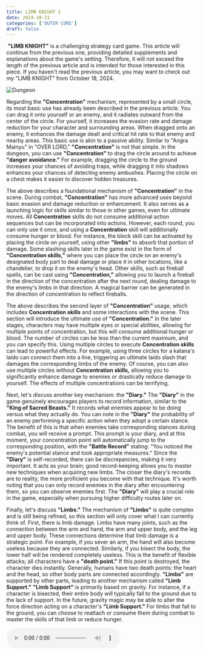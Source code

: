 ```yaml
---
title: LIMB KNIGHT 2
date: 2024-10-21
categories: ['OUTER CORE']
draft: false
---
```


​	**"LIMB KNIGHT"** is a challenging strategy card game. This article will continue from the previous one, providing detailed supplements and explanations about the game's setting. Therefore, it will not exceed the length of the previous article and is intended for those interested in this piece. If you haven't read the previous article, you may want to check out my "LIMB KNIGHT" from October 18, 2024.

<img src="/images/LIMB KIGHT 2 - Dungeon.png" alt="Dungeon" class="img-responsive">

Regarding the **"Concentration"** mechanism, represented by a small circle, its most basic use has already been described in the previous article. You can drag it onto yourself or an enemy, and it radiates outward from the center of the circle. For yourself, it increases the evasion rate and damage reduction for your character and surrounding areas. When dragged onto an enemy, it enhances the damage dealt and critical hit rate to that enemy and nearby areas. This basic use is akin to a passive ability. Similar to "Angra Mainyu" in "OVER LORD," **"Concentration"** is not that simple. In the dungeon, you can use **"Concentration"** to drag the circle around to achieve **"danger avoidance."** For example, dragging the circle to the ground increases your chances of avoiding traps, while dragging it into shadows enhances your chances of detecting enemy ambushes. Placing the circle on a chest makes it easier to discover hidden treasures.

The above describes a foundational mechanism of **"Concentration"** in the scene. During combat, **"Concentration"** has more advanced uses beyond basic evasion and damage reduction or enhancement. It also serves as a launching logic for skills similar to those in other games, even for ultimate moves. All **Concentration** skills do not consume additional action sequences but can be incorporated into actions. However, each round, you can only use it once, and using a **Concentration** skill will additionally consume hunger or blood. For instance, the block skill can be activated by placing the circle on yourself, using other **"limbs"** to absorb that portion of damage. Some slashing skills later in the game exist in the form of **"Concentration skills,"** where you can place the circle on an enemy's designated body part to deal damage or place it in other locations, like a chandelier, to drop it on the enemy's head. Other skills, such as fireball spells, can be cast using **"Concentration,"** allowing you to launch a fireball in the direction of the concentration after the next round, dealing damage to the enemy's limbs in that direction. A magical barrier can be generated in the direction of concentration to reflect fireballs.

The above describes the second layer of **"Concentration"** usage, which includes **Concentration skills** and some interactions with the scene. This section will introduce the ultimate use of **"Concentration."** In the later stages, characters may have multiple eyes or special abilities, allowing for multiple points of concentration, but this will consume additional hunger or blood. The number of circles can be less than the current maximum, and you can specify this. Using multiple circles to execute **Concentration skills** can lead to powerful effects. For example, using three circles for a katana's Iaido can connect them into a line, triggering an ultimate Iaido slash that damages the corresponding limbs of the enemy. Of course, you can also use multiple circles without **Concentration skills,** allowing you to significantly enhance damage to enemies or drastically reduce damage to yourself. The effects of multiple concentrations can be terrifying.

Next, let's discuss another key mechanism: the **"Diary."** The **"Diary"** in the game genuinely encourages players to record information, similar to the **"King of Sacred Beasts."** It records what enemies appear to be doing versus what they actually do. You can note in the **"Diary"** the probability of an enemy performing a specific action when they adopt a certain stance. The benefit of this is that when enemies take corresponding stances during combat, you will receive a prompt. This prompt is your diary, and at this moment, your concentration point will automatically jump to the corresponding position, with the **"Battle Record"** stating: "You noticed the enemy's potential stance and took appropriate measures." Since the **"Diary"** is self-recorded, there can be discrepancies, making it very important. It acts as your brain; good record-keeping allows you to master new techniques when acquiring new limbs. The closer the diary's records are to reality, the more proficient you become with that technique. It's worth noting that you can only record enemies in the diary after encountering them, so you can observe enemies first. The **"Diary"** will play a crucial role in the game, especially when pursuing higher difficulty routes later on.

Finally, let's discuss **"Limbs."** The mechanism of **"Limbs"** is quite complex and is still being refined, so this section will only cover what I can currently think of. First, there is limb damage. Limbs have many joints, such as the connection between the arm and hand, the arm and upper body, and the leg and upper body. These connections determine that limb damage is a strategic point. For example, if you sever an arm, the hand will also become useless because they are connected. Similarly, if you bisect the body, the lower half will be rendered completely useless. This is the benefit of flexible attacks; all characters have a **"death point."** If this point is destroyed, the character dies instantly. Generally, humans have two death points: the heart and the head, so other body parts are connected accordingly. **"Limbs"** are supported by other parts, leading to another mechanism called **"Limb Support."** **"Limb Support"** is primarily based on gravity. For instance, if a character is bisected, their entire body will typically fall to the ground due to the lack of support. In the future, gravity magic may be able to alter the force direction acting on a character's **"Limb Support."** For limbs that fall to the ground, you can choose to reattach or consume them during combat to master the skills of that limb or reduce hunger.

<audio controls autoplay>
  <source src="/audios/Jonathan Coulton,GLaDOS - Still Alive.mp3" type="audio/mpeg">
  Your browser does not support the audio tag.
</audio>
